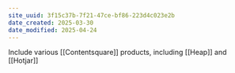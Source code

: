 ```yaml
---
site_uuid: 3f15c37b-7f21-47ce-bf86-223d4c023e2b
date_created: 2025-03-30
date_modified: 2025-04-24
---
```



Include various [[Contentsquare]] products, including [[Heap]] and [[Hotjar]]


